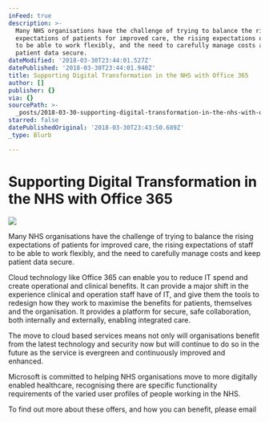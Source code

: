 ```yaml
---
inFeed: true
description: >-
  Many NHS organisations have the challenge of trying to balance the rising
  expectations of patients for improved care, the rising expectations of staff
  to be able to work flexibly, and the need to carefully manage costs and keep
  patient data secure.
dateModified: '2018-03-30T23:44:01.527Z'
datePublished: '2018-03-30T23:44:01.940Z'
title: Supporting Digital Transformation in the NHS with Office 365
author: []
publisher: {}
via: {}
sourcePath: >-
  _posts/2018-03-30-supporting-digital-transformation-in-the-nhs-with-office-365.md
starred: false
datePublishedOriginal: '2018-03-30T23:43:50.689Z'
_type: Blurb

---
```

# Supporting Digital Transformation in the NHS with Office 365
![](https://the-grid-user-content.s3-us-west-2.amazonaws.com/cf47332e-5759-4b66-aa16-efdef35eb1c5.jpg)

Many NHS organisations have the challenge of trying to balance the rising expectations of patients for improved care, the rising expectations of staff to be able to work flexibly, and the need to carefully manage costs and keep patient data secure.

Cloud technology like Office 365 can enable you to reduce IT spend  and create operational and clinical benefits. It can provide a major shift in the experience clinical and operation staff have of IT, and give them the tools to redesign how they work to maximise the benefits for patients, themselves and the organisation. It provides a platform for secure, safe collaboration, both internally and externally, enabling integrated care.

The move to cloud based services means not only will organisations benefit from the latest technology and security now but will continue to do so in the future as the service is evergreen and continuously improved and enhanced.

Microsoft is committed to helping NHS organisations move to more digitally enabled healthcare, recognising there are specific functionality requirements of the varied user profiles of people working in the NHS.

To find out more about these offers, and how you can benefit, please email